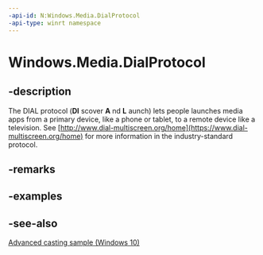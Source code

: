 ```yaml
---
-api-id: N:Windows.Media.DialProtocol
-api-type: winrt namespace
---
```


# Windows.Media.DialProtocol

## -description
The DIAL protocol (**DI** scover **A** nd **L** aunch) lets people launches media apps from a primary device, like a phone or tablet, to a remote device like a television. See [http://www.dial-multiscreen.org/home](https://www.dial-multiscreen.org/home) for more information in the industry-standard protocol.

## -remarks

## -examples

## -see-also
[Advanced casting sample (Windows 10)](https://github.com/Microsoft/Windows-universal-samples/tree/master/Samples/AdvancedCasting)
